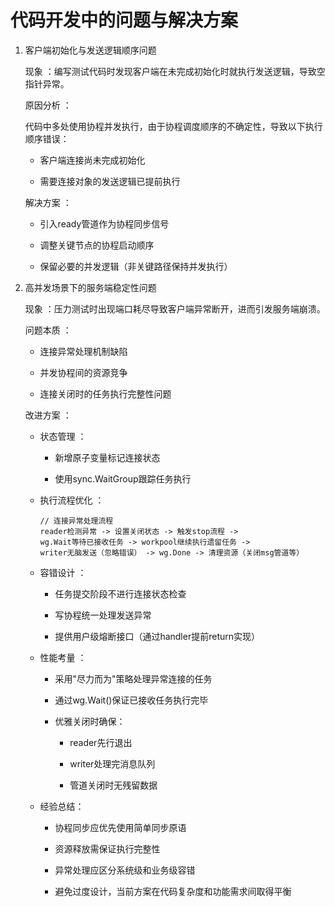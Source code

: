 # 代码开发中的问题与解决方案

1. 客户端初始化与发送逻辑顺序问题

    现象 ：编写测试代码时发现客户端在未完成初始化时就执行发送逻辑，导致空指针异常。

    原因分析 ：

    代码中多处使用协程并发执行，由于协程调度顺序的不确定性，导致以下执行顺序错误：

    - 客户端连接尚未完成初始化

    - 需要连接对象的发送逻辑已提前执行

    解决方案 ：

    - 引入ready管道作为协程同步信号
    
    - 调整关键节点的协程启动顺序
    
    - 保留必要的并发逻辑（非关键路径保持并发执行）

2. 高并发场景下的服务端稳定性问题

    现象 ：压力测试时出现端口耗尽导致客户端异常断开，进而引发服务端崩溃。

    问题本质 ：

    - 连接异常处理机制缺陷
    
    - 并发协程间的资源竞争
    
    - 连接关闭时的任务执行完整性问题
    
    改进方案 ：

    - 状态管理 ：
        
        - 新增原子变量标记连接状态
        
        - 使用sync.WaitGroup跟踪任务执行
    
    - 执行流程优化 ：

        ```
        // 连接异常处理流程
        reader检测异常 -> 设置关闭状态 -> 触发stop流程 -> 
        wg.Wait等待已接收任务 -> workpool继续执行遗留任务 -> 
        writer无脑发送（忽略错误） -> wg.Done -> 清理资源（关闭msg管道等）
        ```

    - 容错设计 ：
        - 任务提交阶段不进行连接状态检查
    
        - 写协程统一处理发送异常
        
        - 提供用户级熔断接口（通过handler提前return实现）

    - 性能考量 ：

        - 采用"尽力而为"策略处理异常连接的任务
        
        - 通过wg.Wait()保证已接收任务执行完毕
        
        - 优雅关闭时确保：

            - reader先行退出
            
            - writer处理完消息队列
            
            - 管道关闭时无残留数据

    - 经验总结：

        - 协程同步应优先使用简单同步原语
        
        - 资源释放需保证执行完整性
        
        - 异常处理应区分系统级和业务级容错
        
        - 避免过度设计，当前方案在代码复杂度和功能需求间取得平衡